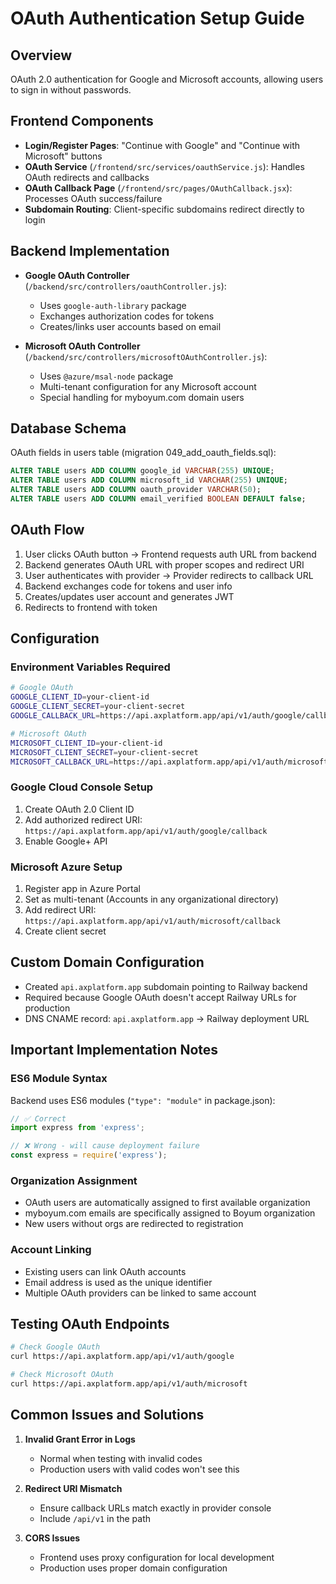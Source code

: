 # OAuth Authentication Setup Guide

## Overview
OAuth 2.0 authentication for Google and Microsoft accounts, allowing users to sign in without passwords.

## Frontend Components
- **Login/Register Pages**: "Continue with Google" and "Continue with Microsoft" buttons
- **OAuth Service** (`/frontend/src/services/oauthService.js`): Handles OAuth redirects and callbacks
- **OAuth Callback Page** (`/frontend/src/pages/OAuthCallback.jsx`): Processes OAuth success/failure
- **Subdomain Routing**: Client-specific subdomains redirect directly to login

## Backend Implementation
- **Google OAuth Controller** (`/backend/src/controllers/oauthController.js`):
  - Uses `google-auth-library` package
  - Exchanges authorization codes for tokens
  - Creates/links user accounts based on email
  
- **Microsoft OAuth Controller** (`/backend/src/controllers/microsoftOAuthController.js`):
  - Uses `@azure/msal-node` package  
  - Multi-tenant configuration for any Microsoft account
  - Special handling for myboyum.com domain users

## Database Schema
OAuth fields in users table (migration 049_add_oauth_fields.sql):
```sql
ALTER TABLE users ADD COLUMN google_id VARCHAR(255) UNIQUE;
ALTER TABLE users ADD COLUMN microsoft_id VARCHAR(255) UNIQUE;
ALTER TABLE users ADD COLUMN oauth_provider VARCHAR(50);
ALTER TABLE users ADD COLUMN email_verified BOOLEAN DEFAULT false;
```

## OAuth Flow
1. User clicks OAuth button → Frontend requests auth URL from backend
2. Backend generates OAuth URL with proper scopes and redirect URI
3. User authenticates with provider → Provider redirects to callback URL
4. Backend exchanges code for tokens and user info
5. Creates/updates user account and generates JWT
6. Redirects to frontend with token

## Configuration

### Environment Variables Required
```bash
# Google OAuth
GOOGLE_CLIENT_ID=your-client-id
GOOGLE_CLIENT_SECRET=your-client-secret
GOOGLE_CALLBACK_URL=https://api.axplatform.app/api/v1/auth/google/callback

# Microsoft OAuth  
MICROSOFT_CLIENT_ID=your-client-id
MICROSOFT_CLIENT_SECRET=your-client-secret
MICROSOFT_CALLBACK_URL=https://api.axplatform.app/api/v1/auth/microsoft/callback
```

### Google Cloud Console Setup
1. Create OAuth 2.0 Client ID
2. Add authorized redirect URI: `https://api.axplatform.app/api/v1/auth/google/callback`
3. Enable Google+ API

### Microsoft Azure Setup
1. Register app in Azure Portal
2. Set as multi-tenant (Accounts in any organizational directory)
3. Add redirect URI: `https://api.axplatform.app/api/v1/auth/microsoft/callback`
4. Create client secret

## Custom Domain Configuration
- Created `api.axplatform.app` subdomain pointing to Railway backend
- Required because Google OAuth doesn't accept Railway URLs for production
- DNS CNAME record: `api.axplatform.app` → Railway deployment URL

## Important Implementation Notes

### ES6 Module Syntax
Backend uses ES6 modules (`"type": "module"` in package.json):
```javascript
// ✅ Correct
import express from 'express';

// ❌ Wrong - will cause deployment failure
const express = require('express');
```

### Organization Assignment
- OAuth users are automatically assigned to first available organization
- myboyum.com emails are specifically assigned to Boyum organization
- New users without orgs are redirected to registration

### Account Linking
- Existing users can link OAuth accounts
- Email address is used as the unique identifier
- Multiple OAuth providers can be linked to same account

## Testing OAuth Endpoints
```bash
# Check Google OAuth
curl https://api.axplatform.app/api/v1/auth/google

# Check Microsoft OAuth  
curl https://api.axplatform.app/api/v1/auth/microsoft
```

## Common Issues and Solutions

1. **Invalid Grant Error in Logs**
   - Normal when testing with invalid codes
   - Production users with valid codes won't see this

2. **Redirect URI Mismatch**
   - Ensure callback URLs match exactly in provider console
   - Include `/api/v1` in the path

3. **CORS Issues**
   - Frontend uses proxy configuration for local development
   - Production uses proper domain configuration